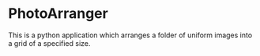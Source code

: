 # PhotoArranger
This is a python application which arranges a folder of uniform images into a grid of a specified size.
